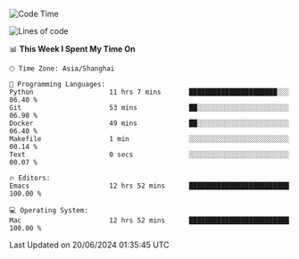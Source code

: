 <!--START_SECTION:waka-->
![Code Time](http://img.shields.io/badge/Code%20Time-2%2C018%20hrs%2051%20mins-blue)

![Lines of code](https://img.shields.io/badge/From%20Hello%20World%20I%27ve%20Written-308.1%20thousand%20lines%20of%20code-blue)

📊 **This Week I Spent My Time On** 

```text
🕑︎ Time Zone: Asia/Shanghai

💬 Programming Languages: 
Python                   11 hrs 7 mins       ██████████████████████░░░   86.40 % 
Git                      53 mins             ██░░░░░░░░░░░░░░░░░░░░░░░   06.98 % 
Docker                   49 mins             ██░░░░░░░░░░░░░░░░░░░░░░░   06.40 % 
Makefile                 1 min               ░░░░░░░░░░░░░░░░░░░░░░░░░   00.14 % 
Text                     0 secs              ░░░░░░░░░░░░░░░░░░░░░░░░░   00.07 % 

🔥 Editors: 
Emacs                    12 hrs 52 mins      █████████████████████████   100.00 % 

💻 Operating System: 
Mac                      12 hrs 52 mins      █████████████████████████   100.00 % 
```


 Last Updated on 20/06/2024 01:35:45 UTC
<!--END_SECTION:waka-->
